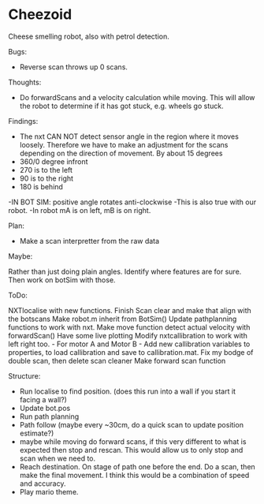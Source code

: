 # Cheezoid
Cheese smelling robot, also with petrol detection.

Bugs: 
- Reverse scan throws up 0 scans.

Thoughts:

- Do forwardScans and a velocity calculation while moving.
  This will allow the robot to determine if it has got stuck, e.g. wheels go stuck.


Findings:

- The nxt CAN NOT detect sensor angle in the region where it moves loosely.
Therefore we have to make an adjustment for the scans depending on the direction of movement.
By about 15 degrees
- 360/0 degree infront
- 270 is to the left
- 90 is to the right
- 180 is behind

-IN BOT SIM: positive angle rotates anti-clockwise
-This is also true with our robot. 
-In robot mA is on left, mB is on right.

Plan:

- Make a scan interpretter from the raw data


Maybe:

Rather than just doing plain angles.
Identify where features are for sure.
Then work on botSim with those.


ToDo:

NXTlocalise with new functions.
Finish Scan clear and make that align with the botscans
Make robot.m inherit from BotSim()
Update pathplanning functions to work with nxt.
Make move function detect actual velocity with forwardScan()
Have some live plotting
Modify nxtcallibration to work with left right too.
    - For motor A and Motor B
    - Add new callibration variables to properties, to load callibration 
      and save to callibration.mat.
Fix my bodge of double scan, then delete scan cleaner
Make forward scan function

Structure:
- Run localise to find position. (does this run into a wall if you start it facing a wall?)
- Update bot.pos
- Run path planning
- Path follow (maybe every ~30cm, do a quick scan to update position estimate?)
- maybe while moving do forward scans, if this very different to what is expected then stop and rescan.
        This would allow us to only stop and scan when we need to.
- Reach destination. On stage of path one before the end. Do a scan, then make the final movement.
   I think this would be a combination of speed and accuracy.
- Play mario theme.


